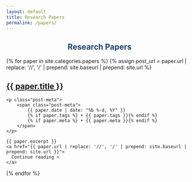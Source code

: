 ```yaml
---
layout: default
title: Research Papers
permalink: /papers/
---
```

<div>
  <article class="post">
    <h2 class="post-title" style="text-align: center;color:#1a426d"> <b>Research Papers</b> </h2>
  </article>

  {% for paper in site.categories.papers %}
  {% assign post_url = paper.url | replace: '//', '/' | prepend: site.baseurl | prepend: site.url %}

  <article class="post">
    <h2 class="post-title">
      <a href="{{ paper.url | replace: '//', '/' | prepend: site.baseurl | prepend: site.url}}#disqus_thread">
        {{ paper.title }}
      </a>
    </h2>

    <p class="post-meta">
        <span class="post-meta">
            {{ paper.date | date: "%b %-d, %Y" }}
            {% if paper.tags %} • {{ paper.tags }}{% endif %}
            {% if paper.meta %} • {{ paper.meta }}{% endif %}
        </span>
    </p>

    {{ paper.excerpt }}
    <a href="{{ paper.url | replace: '//', '/' | prepend: site.baseurl | prepend: site.url }}">
      Continue reading »
    </a>
  </article>
  {% endfor %}
